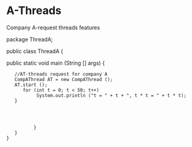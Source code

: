 # A-Threads
Company A-request threads features

package ThreadA;

public class ThreadA {

   public static void main (String [] args)
	   {
	   
	   //AT-threads request for company A
	   CompAThread AT = new CompAThread ();
	   AT.start ();
	      for (int t = 0; t < 50; t++)
	           System.out.println ("t = " + t + ", t * t = " + t * t);
	   }
	   
	   
	   
	   
	   	      }
	   }
	}

